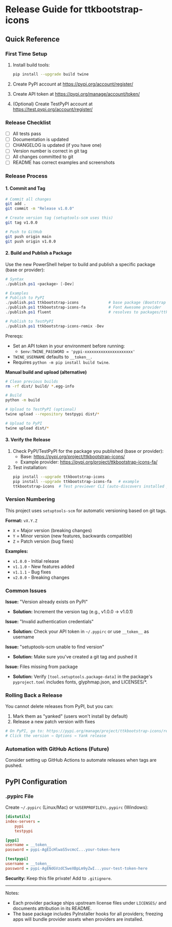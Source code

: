 # Release Guide for ttkbootstrap-icons

## Quick Reference

### First Time Setup

1. Install build tools:
   ```bash
   pip install --upgrade build twine
   ```

2. Create PyPI account at https://pypi.org/account/register/

3. Create API token at https://pypi.org/manage/account/token/

4. (Optional) Create TestPyPI account at https://test.pypi.org/account/register/

### Release Checklist

- [ ] All tests pass
- [ ] Documentation is updated
- [ ] CHANGELOG is updated (if you have one)
- [ ] Version number is correct in git tag
- [ ] All changes committed to git
- [ ] README has correct examples and screenshots

### Release Process

#### 1. Commit and Tag

```bash
# Commit all changes
git add .
git commit -m "Release v1.0.0"

# Create version tag (setuptools-scm uses this)
git tag v1.0.0

# Push to GitHub
git push origin main
git push origin v1.0.0
```

#### 2. Build and Publish a Package

Use the new PowerShell helper to build and publish a specific package (base or provider):

```powershell
# Syntax
./publish.ps1 <package> [-Dev]

# Examples
# Publish to PyPI
./publish.ps1 ttkbootstrap-icons             # base package (Bootstrap built-in)
./publish.ps1 ttkbootstrap-icons-fa          # Font Awesome provider
./publish.ps1 fluent                         # resolves to packages/ttkbootstrap-icons-fluent

# Publish to TestPyPI
./publish.ps1 ttkbootstrap-icons-remix -Dev
```

Prereqs:
- Set an API token in your environment before running:
  - `$env:TWINE_PASSWORD = 'pypi-xxxxxxxxxxxxxxxxxxxxx'`
- `TWINE_USERNAME` defaults to `__token__`.
- Requires `python -m pip install build twine`.

**Manual build and upload (alternative)**
```bash
# Clean previous builds
rm -rf dist/ build/ *.egg-info

# Build
python -m build

# Upload to TestPyPI (optional)
twine upload --repository testpypi dist/*

# Upload to PyPI
twine upload dist/*
```

#### 3. Verify the Release

1. Check PyPI/TestPyPI for the package you published (base or provider):
   - Base: https://pypi.org/project/ttkbootstrap-icons/
   - Example provider: https://pypi.org/project/ttkbootstrap-icons-fa/
2. Test installation:
   ```bash
   pip install --upgrade ttkbootstrap-icons
   pip install --upgrade ttkbootstrap-icons-fa   # example
   ttkbootstrap-icons  # Test previewer CLI (auto-discovers installed providers)
   ```

### Version Numbering

This project uses `setuptools-scm` for automatic versioning based on git tags.

**Format:** `vX.Y.Z`
- `X` = Major version (breaking changes)
- `Y` = Minor version (new features, backwards compatible)
- `Z` = Patch version (bug fixes)

**Examples:**
- `v1.0.0` - Initial release
- `v1.1.0` - New features added
- `v1.1.1` - Bug fixes
- `v2.0.0` - Breaking changes

### Common Issues

**Issue:** "Version already exists on PyPI"
- **Solution:** Increment the version tag (e.g., v1.0.0 → v1.0.1)

**Issue:** "Invalid authentication credentials"
- **Solution:** Check your API token in `~/.pypirc` or use `__token__` as username

**Issue:** "setuptools-scm unable to find version"
- **Solution:** Make sure you've created a git tag and pushed it

**Issue:** Files missing from package
- **Solution:** Verify `[tool.setuptools.package-data]` in the package's `pyproject.toml` includes fonts, glyphmap.json, and LICENSES/*.

### Rolling Back a Release

You cannot delete releases from PyPI, but you can:
1. Mark them as "yanked" (users won't install by default)
2. Release a new patch version with fixes

```bash
# On PyPI, go to: https://pypi.org/manage/project/ttkbootstrap-icons/releases/
# Click the version → Options → Yank release
```

### Automation with GitHub Actions (Future)

Consider setting up GitHub Actions to automate releases when tags are pushed.

## PyPI Configuration

### .pypirc File

Create `~/.pypirc` (Linux/Mac) or `%USERPROFILE%\.pypirc` (Windows):

```ini
[distutils]
index-servers =
    pypi
    testpypi

[pypi]
username = __token__
password = pypi-AgEIcHlwaS5vcmcC...your-token-here

[testpypi]
username = __token__
password = pypi-AgENdGVzdC5weXBpLm9yZwI...your-test-token-here
```

**Security:** Keep this file private! Add to `.gitignore`.

---

Notes:
- Each provider package ships upstream license files under `LICENSES/` and documents attribution in its README.
- The base package includes PyInstaller hooks for all providers; freezing apps will bundle provider assets when providers are installed.
